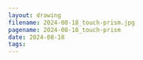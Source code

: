 ```yaml
---
layout: drawing
filename: 2024-08-18_touch-prism.jpg
pagename: 2024-08-18_touch-prism
date: 2024-08-18
tags:
---
```

